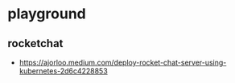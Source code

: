 # playground

## rocketchat
- https://ajorloo.medium.com/deploy-rocket-chat-server-using-kubernetes-2d6c4228853
